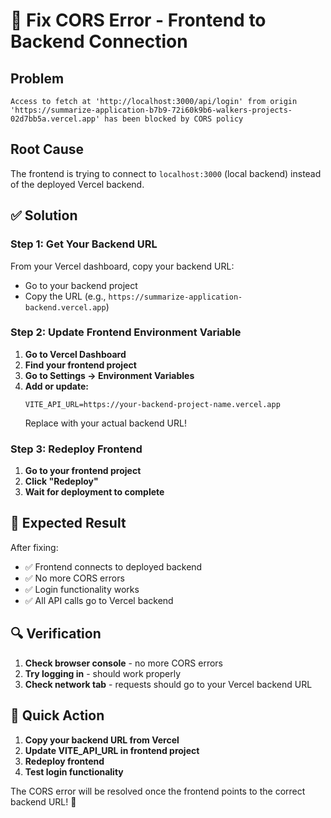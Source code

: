 # 🔧 Fix CORS Error - Frontend to Backend Connection

## Problem
```
Access to fetch at 'http://localhost:3000/api/login' from origin 'https://summarize-application-b7b9-72i60k9b6-walkers-projects-02d7bb5a.vercel.app' has been blocked by CORS policy
```

## Root Cause
The frontend is trying to connect to `localhost:3000` (local backend) instead of the deployed Vercel backend.

## ✅ Solution

### Step 1: Get Your Backend URL
From your Vercel dashboard, copy your backend URL:
- Go to your backend project
- Copy the URL (e.g., `https://summarize-application-backend.vercel.app`)

### Step 2: Update Frontend Environment Variable
1. **Go to Vercel Dashboard**
2. **Find your frontend project**
3. **Go to Settings → Environment Variables**
4. **Add or update:**
   ```env
   VITE_API_URL=https://your-backend-project-name.vercel.app
   ```
   Replace with your actual backend URL!

### Step 3: Redeploy Frontend
1. **Go to your frontend project**
2. **Click "Redeploy"**
3. **Wait for deployment to complete**

## 🎯 Expected Result
After fixing:
- ✅ Frontend connects to deployed backend
- ✅ No more CORS errors
- ✅ Login functionality works
- ✅ All API calls go to Vercel backend

## 🔍 Verification
1. **Check browser console** - no more CORS errors
2. **Try logging in** - should work properly
3. **Check network tab** - requests should go to your Vercel backend URL

## 🚀 Quick Action
1. **Copy your backend URL from Vercel**
2. **Update VITE_API_URL in frontend project**
3. **Redeploy frontend**
4. **Test login functionality**

The CORS error will be resolved once the frontend points to the correct backend URL! 🎯
